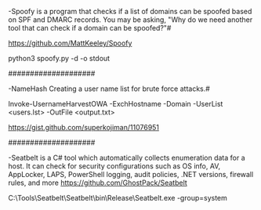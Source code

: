
-Spoofy is a program that checks if a list of domains can be spoofed based on SPF and DMARC records. You may be asking, "Why do we need another tool that can check if a domain can be spoofed?"#

https://github.com/MattKeeley/Spoofy

python3 spoofy.py -d <DOMAIN> -o stdout

####################

-NameHash Creating a user name list for brute force attacks.#


Invoke-UsernameHarvestOWA -ExchHostname <TARGET> -Domain <DOMAIN> -UserList <users.lst> -OutFile <output.txt>

https://gist.github.com/superkojiman/11076951

####################

-Seatbelt is a C# tool which automatically collects enumeration data for a host.  It can check for security configurations such as OS info, AV, AppLocker, LAPS, PowerShell logging, audit policies, .NET versions, firewall rules, and more
https://github.com/GhostPack/Seatbelt

C:\Tools\Seatbelt\Seatbelt\bin\Release\Seatbelt.exe -group=system
